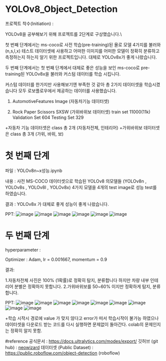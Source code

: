 # YOLOv8_Object_Detection

프로젝트 착수(Initiation) : 

YOLOv8을 공부해보기 위해 프로젝트를 2단계로 구상했습니다.\

첫 번째 단계에서는 ms-coco로 사전 학습(pre-training)된 욜로 모델 4가지를 불러와(n,s,l,x) 테스트 데이터셋에 사용하고 어떠한 이미지를 어떠한 모델이 정확히 분류하고 측정하는지 하는지 알기 위한 프로젝트입니다.
대체로 YOLOv8x가 좋게 나왔습니다.

두 번째 단계에서는 첫 번째 단계에서 대체로 좋은 성능을 보인 ms-coco로 pre-training된 YOLOv8x을 불러와 커스텀 데이터를 학습 시킵니다.

커스텀 데이터를 한가지만 사용해보기엔 부족한 것 같아 총 2가지 데이터셋을 학습시켰습니다 모두 로보플로우에서 제공하는 데이터를 사용했습니다.

1. AutomotiveFeatures Image (자동차기능 데이터셋)

2. Rock Paper Scissors SXSW (가위바위보 데이터셋)
   train set 11000(11k)
   Validation Set 604
   Testing Set 329



+자동차 기능 데이터셋은 class 총 2개 (자동차전체, 인테리어)
+가위바위보 데이터셋은 class 총 3개 (가위, 바위, 보)
 
# 첫 번째 단계
파일 : 
YOLOv8n~x성능.ipynb

내용 :
사전 MS-COCO 데이터셋으로 학습된 YOLOv8 의모델들 (YOLOv8n , YOLOv8s , YOLOv8l , YOLOv8x) 4가지 모델을 4개의 test image로 성능 test를 하였습니다.

결과 :
YOLOv8x 가 대체로 좋게 성능이 좋게 나왔습니다.

PPT:
![image](https://github.com/limseo12/YOLOv8_Object_Detection/assets/93918673/18071254-fb00-45bf-ba7b-47ecbd6acaa1)
![image](https://github.com/limseo12/YOLOv8_Object_Detection/assets/93918673/8ad30a37-dd94-460b-81af-9685d073b930)
![image](https://github.com/limseo12/YOLOv8_Object_Detection/assets/93918673/1ef931f0-ab0f-404a-b717-73ab2e2d4c13)
![image](https://github.com/limseo12/YOLOv8_Object_Detection/assets/93918673/14823567-0544-4e6e-8c01-28be4563dff9)
![image](https://github.com/limseo12/YOLOv8_Object_Detection/assets/93918673/00549a16-d708-4768-807b-bc6e0e273f83)
![image](https://github.com/limseo12/YOLOv8_Object_Detection/assets/93918673/3cd529ef-aaba-44c6-9cdc-0477d1737096)


# 두 번째 단계

hyperparameter : 

Optimizer : Adam,
lr = 0.001667,
momentum = 0.9

결과: 

1.자동차전체 사진은 100% (1확률)로 정확히 탐지, 분류합니다 하지만 차량 내부 인테리어 분별은 정확하지 못합니다.
2.가위바위보를 50~60% 이지만 정확하게 탐지, 분류합니다.

PPT:
![image](https://github.com/limseo12/YOLOv8_Object_Detection/assets/93918673/5e213616-19cb-4ef1-987c-10900bdaf2a3)
![image](https://github.com/limseo12/YOLOv8_Object_Detection/assets/93918673/581a2bef-c0ad-4e99-a75c-9daad3a14800)
![image](https://github.com/limseo12/YOLOv8_Object_Detection/assets/93918673/ae399256-24c8-4917-8825-4fd15233195c)
![image](https://github.com/limseo12/YOLOv8_Object_Detection/assets/93918673/84cb21e8-9ebb-46fe-9c93-410cb14b8ff3)
![image](https://github.com/limseo12/YOLOv8_Object_Detection/assets/93918673/c854da48-891b-40d8-91a6-f4ffc99a4c3d)
![image](https://github.com/limseo12/YOLOv8_Object_Detection/assets/93918673/7caeb9cb-48ba-4f25-b842-b55ddc6c4133)
![image](https://github.com/limseo12/YOLOv8_Object_Detection/assets/93918673/169ada9c-4e48-44a6-a539-88b27803bb03)
![image](https://github.com/limseo12/YOLOv8_Object_Detection/assets/93918673/ad7fc383-7dee-4661-a2a2-ed64e84fed60)
![image](https://github.com/limseo12/YOLOv8_Object_Detection/assets/93918673/84086dbb-7d25-4ab5-9714-69c57180cca7)



+학습 시작시 경로에 value 가 맞지 않다고 error가 떠서 학습시작이 불가능 하였으나
데이터셋을 다운로드 받는 코드를 다시 실행하면 문제없이 돌아간다.
colab의 문제인지는 정확히 알지 못함.

#reference
공식문서 : https://docs.ultralytics.com/modes/export/
깃허브 (git hub) : [neowizard](https://github.com/neowizard2018)
데이터셋 (Public Dataset) : https://public.roboflow.com/object-detection (roboflow)
